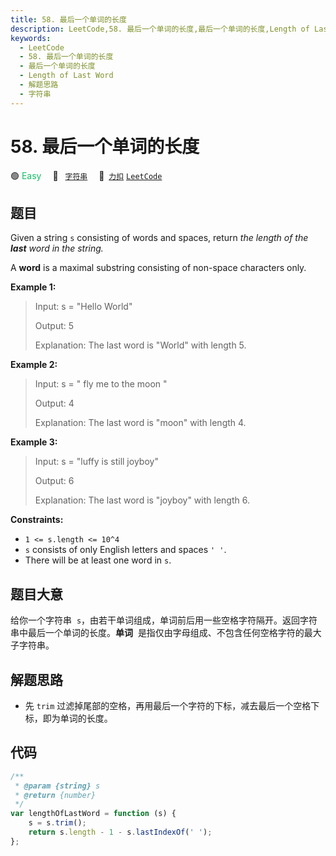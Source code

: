 ```yaml
---
title: 58. 最后一个单词的长度
description: LeetCode,58. 最后一个单词的长度,最后一个单词的长度,Length of Last Word,解题思路,字符串
keywords:
  - LeetCode
  - 58. 最后一个单词的长度
  - 最后一个单词的长度
  - Length of Last Word
  - 解题思路
  - 字符串
---
```


# 58. 最后一个单词的长度

🟢 <font color=#15bd66>Easy</font>&emsp; 🔖&ensp; [`字符串`](/tag/string.md)&emsp; 🔗&ensp;[`力扣`](https://leetcode.cn/problems/length-of-last-word) [`LeetCode`](https://leetcode.com/problems/length-of-last-word)

## 题目

Given a string `s` consisting of words and spaces, return _the length of the **last** word in the string._

A **word** is a maximal substring consisting of non-space characters only.

**Example 1:**

> Input: s = "Hello World"
>
> Output: 5
>
> Explanation: The last word is "World" with length 5.

**Example 2:**

> Input: s = " fly me to the moon "
>
> Output: 4
>
> Explanation: The last word is "moon" with length 4.

**Example 3:**

> Input: s = "luffy is still joyboy"
>
> Output: 6
>
> Explanation: The last word is "joyboy" with length 6.

**Constraints:**

- `1 <= s.length <= 10^4`
- `s` consists of only English letters and spaces `' '`.
- There will be at least one word in `s`.

## 题目大意

给你一个字符串  `s`，由若干单词组成，单词前后用一些空格字符隔开。返回字符串中最后一个单词的长度。**单词**  是指仅由字母组成、不包含任何空格字符的最大子字符串。

## 解题思路

- 先 `trim` 过滤掉尾部的空格，再用最后一个字符的下标，减去最后一个空格下标，即为单词的长度。

## 代码

```javascript
/**
 * @param {string} s
 * @return {number}
 */
var lengthOfLastWord = function (s) {
	s = s.trim();
	return s.length - 1 - s.lastIndexOf(' ');
};
```
